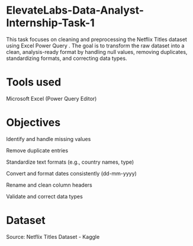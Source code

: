# ElevateLabs-Data-Analyst-Internship-Task-1
This task focuses on cleaning and preprocessing the Netflix Titles dataset using Excel Power Query . The goal is to transform the raw dataset into a clean, analysis-ready format by handling null values, removing duplicates, standardizing formats, and correcting data types.

# Tools used
Microsoft Excel (Power Query Editor)

# Objectives
Identify and handle missing values

Remove duplicate entries

Standardize text formats (e.g., country names, type)

Convert and format dates consistently (dd-mm-yyyy)

Rename and clean column headers

Validate and correct data types

# Dataset
Source: Netflix Titles Dataset - Kaggle

